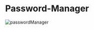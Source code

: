 # Password-Manager

![passwordManager](https://github.com/fede07/Password-Manager/assets/7377692/7dd19b01-fde3-4f9d-ae28-0c6045b84585)
